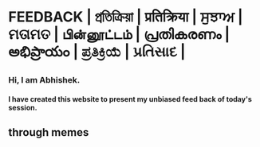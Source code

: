# FEEDBACK | প্রতিক্রিয়া | प्रतिक्रिया | ਸੁਝਾਅ | ମତାମତ | பின்னூட்டம் | പ്രതികരണം | అభిప్రాయం | ಪ್ರತಿಕ್ರಿಯೆ | પ્રતિસાદ |

### Hi, I am Abhishek.

####    I have created this website to present my unbiased feed back of today's session.

##  through memes
